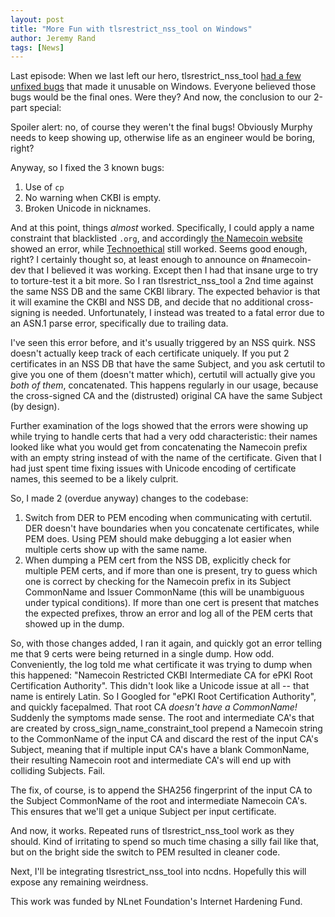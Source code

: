 ```yaml
---
layout: post
title: "More Fun with tlsrestrict_nss_tool on Windows"
author: Jeremy Rand
tags: [News]
---
```


Last episode: When we last left our hero, tlsrestrict_nss_tool [had a few unfixed bugs]({{site.baseurl}}2018/05/10/testing-tlsrestrict-nss-tool-windows) that made it unusable on Windows.  Everyone believed those bugs would be the final ones.  Were they?  And now, the conclusion to our 2-part special:

Spoiler alert: no, of course they weren't the final bugs!  Obviously Murphy needs to keep showing up, otherwise life as an engineer would be boring, right?

Anyway, so I fixed the 3 known bugs:

1. Use of `cp`
2. No warning when CKBI is empty.
3. Broken Unicode in nicknames.

And at this point, things *almost* worked.  Specifically, I could apply a name constraint that blacklisted `.org`, and accordingly [the Namecoin website](https://www.namecoin.org/) showed an error, while [Technoethical](https://tehnoetic.com/) still worked.  Seems good enough, right?  I certainly thought so, at least enough to announce on #namecoin-dev that I believed it was working.  Except then I had that insane urge to try to torture-test it a bit more.  So I ran tlsrestrict_nss_tool a 2nd time against the same NSS DB and the same CKBI library.  The expected behavior is that it will examine the CKBI and NSS DB, and decide that no additional cross-signing is needed.  Unfortunately, I instead was treated to a fatal error due to an ASN.1 parse error, specifically due to trailing data.

I've seen this error before, and it's usually triggered by an NSS quirk.  NSS doesn't actually keep track of each certificate uniquely.  If you put 2 certificates in an NSS DB that have the same Subject, and you ask certutil to give you one of them (doesn't matter which), certutil will actually give you *both of them*, concatenated.  This happens regularly in our usage, because the cross-signed CA and the (distrusted) original CA have the same Subject (by design).

Further examination of the logs showed that the errors were showing up while trying to handle certs that had a very odd characteristic: their names looked like what you would get from concatenating the Namecoin prefix with an empty string instead of with the name of the certificate.  Given that I had just spent time fixing issues with Unicode encoding of certificate names, this seemed to be a likely culprit.

So, I made 2 (overdue anyway) changes to the codebase:

1. Switch from DER to PEM encoding when communicating with certutil.  DER doesn't have boundaries when you concatenate certificates, while PEM does.  Using PEM should make debugging a lot easier when multiple certs show up with the same name.
2. When dumping a PEM cert from the NSS DB, explicitly check for multiple PEM certs, and if more than one is present, try to guess which one is correct by checking for the Namecoin prefix in its Subject CommonName and Issuer CommonName (this will be unambiguous under typical conditions).  If more than one cert is present that matches the expected prefixes, throw an error and log all of the PEM certs that showed up in the dump.

So, with those changes added, I ran it again, and quickly got an error telling me that 9 certs were being returned in a single dump.  How odd.  Conveniently, the log told me what certificate it was trying to dump when this happened: "Namecoin Restricted CKBI Intermediate CA for ePKI Root Certification Authority".  This didn't look like a Unicode issue at all -- that name is entirely Latin.  So I Googled for "ePKI Root Certification Authority", and quickly facepalmed.  That root CA *doesn't have a CommonName!*  Suddenly the symptoms made sense.  The root and intermediate CA's that are created by cross_sign_name_constraint_tool prepend a Namecoin string to the CommonName of the input CA and discard the rest of the input CA's Subject, meaning that if multiple input CA's have a blank CommonName, their resulting Namecoin root and intermediate CA's will end up with colliding Subjects.  Fail.

The fix, of course, is to append the SHA256 fingerprint of the input CA to the Subject CommonName of the root and intermediate Namecoin CA's.  This ensures that we'll get a unique Subject per input certificate.

And now, it works.  Repeated runs of tlsrestrict_nss_tool work as they should.  Kind of irritating to spend so much time chasing a silly fail like that, but on the bright side the switch to PEM resulted in cleaner code.

Next, I'll be integrating tlsrestrict_nss_tool into ncdns.  Hopefully this will expose any remaining weirdness.

This work was funded by NLnet Foundation's Internet Hardening Fund.
